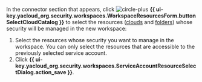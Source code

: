 In the connector section that appears, click ![circle-plus](../../_assets/console-icons/circle-plus.svg) **{{ ui-key.yacloud_org.security.workspaces.WorkspaceResourcesForm.buttonSelectCloudCatalog }}** to select the resources ([clouds](../../resource-manager/concepts/resources-hierarchy.md#cloud) and [folders](../../resource-manager/concepts/resources-hierarchy.md#folder)) whose security will be managed in the new workspace:

1. Select the resources whose security you want to manage in the workspace. You can only select the resources that are accessible to the previously selected service account.
1. Click **{{ ui-key.yacloud_org.security.workspaces.ServiceAccountResourceSelectDialog.action_save }}**.